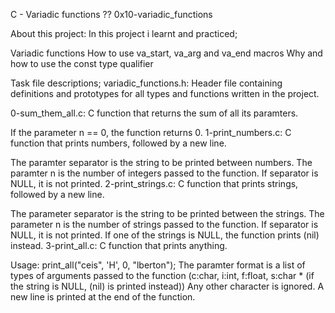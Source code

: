 C - Variadic functions ?? 0x10-variadic_functions

About this project:
In this project i learnt and practiced;

Variadic functions
How to use va_start, va_arg and va_end macros
Why and how to use the const type qualifier

Task file descriptions;
variadic_functions.h: Header file containing definitions and prototypes for all types and functions written in the project.

0-sum_them_all.c: C function that returns the sum of all its paramters.

If the parameter n == 0, the function returns 0.
1-print_numbers.c: C function that prints numbers, followed by a new line.

The paramter separator is the string to be printed between numbers.
The paramter n is the number of integers passed to the function.
If separator is NULL, it is not printed.
2-print_strings.c: C function that prints strings, followed by a new line.

The parameter separator is the string to be printed between the strings.
The parameter n is the number of strings passed to the function.
If separator is NULL, it is not printed.
If one of the strings is NULL, the function prints (nil) instead.
3-print_all.c: C function that prints anything.

Usage: print_all("ceis", 'H', 0, "lberton");
The paramter format is a list of types of arguments passed to the function (c:char, i:int, f:float, s:char * (if the string is NULL, (nil) is printed instead))
Any other character is ignored.
A new line is printed at the end of the function.
